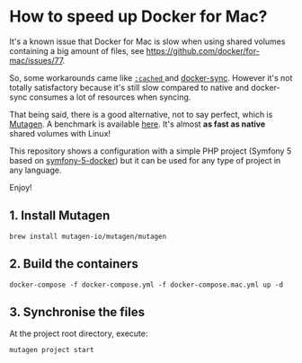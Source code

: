 # How to speed up Docker for Mac?

It's a known issue that Docker for Mac is slow when using shared volumes containing a big amount of files, see https://github.com/docker/for-mac/issues/77.

So, some workarounds came like [`:cached` ](https://docs.docker.com/docker-for-mac/osxfs-caching/#cached) and [docker-sync](http://docker-sync.io/). However it's not totally satisfactory because it's still slow compared to native and docker-sync consumes a lot of resources when syncing. 

That being said, there is a good alternative, not to say perfect, which is [Mutagen](https://mutagen.io/). A benchmark is available [here](https://medium.com/netresearch/improving-performance-for-docker-on-mac-computers-when-using-named-volumes-55580efcbf68#bf1b). It's almost **as fast as native** shared volumes with Linux!

This repository shows a configuration with a simple PHP project (Symfony 5 based on [symfony-5-docker](https://gitlab.com/martinpham/symfony-5-docker)) but it can be used for any type of project in any language.

Enjoy! 

## 1. Install Mutagen

    brew install mutagen-io/mutagen/mutagen

## 2. Build the containers

    docker-compose -f docker-compose.yml -f docker-compose.mac.yml up -d

## 3. Synchronise the files

At the project root directory, execute:

    mutagen project start



